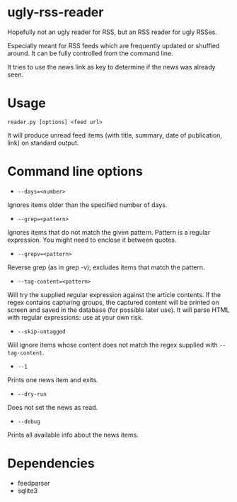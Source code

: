 # ugly-rss-reader
Hopefully not an ugly reader for RSS, but an RSS reader for ugly RSSes.

Especially meant for RSS feeds which are frequently updated or shuffled around. It can be fully controlled from the command line.

It tries to use the news link as key to determine if the news was already seen.

# Usage

`reader.py [options] <feed url>`

It will produce unread feed items (with title, summary, date of publication, link) on standard output.

# Command line options

  * `--days=<number>`

Ignores items older than the specified number of days.

  * `--grep=<pattern>`

Ignores items that do not match the given pattern. Pattern is a regular expression. You might need to enclose it between quotes.

  * `--grepv=<pattern>`

Reverse grep (as in grep -v); excludes items that match the pattern.

  * `--tag-content=<pattern>`

Will try the supplied regular expression against the article contents. If the regex contains capturing groups, the captured content will be printed on screen and saved in the database (for possible later use). It will parse HTML with regular expressions: use at your own risk.

  * `--skip-untagged`

Will ignore items whose content does not match the regex supplied with `--tag-content`.

  * `--1`

Prints one news item and exits.

  * `--dry-run`

Does not set the news as read.

  * `--debug`

Prints all available info about the news items.

# Dependencies

  * feedparser
  * sqlite3


